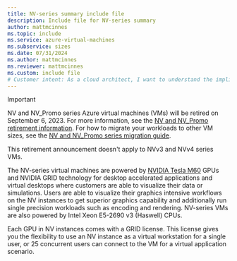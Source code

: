 ```yaml
---
title: NV-series summary include file
description: Include file for NV-series summary
author: mattmcinnes
ms.topic: include
ms.service: azure-virtual-machines
ms.subservice: sizes
ms.date: 07/31/2024
ms.author: mattmcinnes
ms.reviewer: mattmcinnes
ms.custom: include file
# Customer intent: As a cloud architect, I want to understand the implications of the NV-series VM retirement and the migration options available, so that I can effectively transition workloads to suitable alternatives and ensure continued performance for graphic-intensive applications.
---
```

> [!IMPORTANT]
> NV and NV_Promo series Azure virtual machines (VMs) will be retired on September 6, 2023. For more information, see the [NV and NV_Promo retirement information](../../../nv-series-retirement.md). For how to migrate your workloads to other VM sizes, see the [NV and NV_Promo series migration guide](../../../nv-series-migration-guide.md).
>
> This retirement announcement doesn't apply to NVv3 and NVv4 series VMs. 

The NV-series virtual machines are powered by [NVIDIA Tesla M60](https://images.nvidia.com/content/tesla/pdf/188417-Tesla-M60-DS-A4-fnl-Web.pdf) GPUs and NVIDIA GRID technology for desktop accelerated applications and virtual desktops where customers are able to visualize their data or simulations. Users are able to visualize their graphics intensive workflows on the NV instances to get superior graphics capability and additionally run single precision workloads such as encoding and rendering. NV-series VMs are also powered by Intel Xeon E5-2690 v3 (Haswell) CPUs.

Each GPU in NV instances comes with a GRID license. This license gives you the flexibility to use an NV instance as a virtual workstation for a single user, or 25 concurrent users can connect to the VM for a virtual application scenario.
